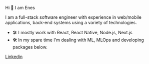 Hi 👋 I am Enes

I am a full-stack software engineer with experience in web/mobile applications, back-end systems using a variety of technologies.

- 🛠 I mostly work with React, React Native, Node.js, Next.js
- 🛠 In my spare time I'm dealing with ML, MLOps and developing packages below.

<p>
  <a href="https://www.linkedin.com/in/eneskarpuz/">Linkedin</a>
</p>

